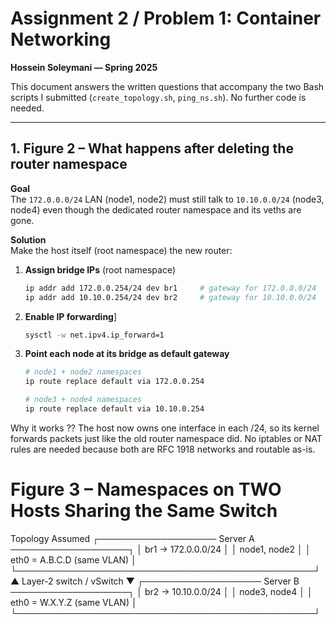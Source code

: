 # Assignment 2 / Problem 1: Container Networking

**Hossein Soleymani — Spring 2025**

This document answers the written questions that accompany the two Bash scripts I submitted (`create_topology.sh`, `ping_ns.sh`). No further code is needed.

---

## 1. Figure 2 – What happens after deleting the router namespace

**Goal**  
The `172.0.0.0/24` LAN (node1, node2) must still talk to `10.10.0.0/24` (node3, node4) even though the dedicated router namespace and its veths are gone.

**Solution**  
Make the host itself (root namespace) the new router:

1. **Assign bridge IPs** (root namespace)  
   ```bash
   ip addr add 172.0.0.254/24 dev br1     # gateway for 172.0.0.0/24
   ip addr add 10.10.0.254/24 dev br2     # gateway for 10.10.0.0/24
2. **Enable IP forwarding**]
   ```bash
   sysctl -w net.ipv4.ip_forward=1
3. **Point each node at its bridge as default gateway**
   ```bash
   # node1 + node2 namespaces
   ip route replace default via 172.0.0.254

   # node3 + node4 namespaces
   ip route replace default via 10.10.0.254

   
Why it works ?? 
The host now owns one interface in each /24, so its kernel forwards packets just like the old router namespace did. No iptables or NAT rules are needed because both are RFC 1918 networks and routable as-is.

# Figure 3 – Namespaces on TWO Hosts Sharing the Same Switch
Topology Assumed
┌─────────────────── Server A ───────────────────┐
│ br1 → 172.0.0.0/24                             │
│ node1, node2                                  │
│ eth0 = A.B.C.D (same VLAN)                     │
└────────────────────────────────────────────────┘
              ▲ Layer-2 switch / vSwitch ▼
┌─────────────────── Server B ───────────────────┐
│ br2 → 10.10.0.0/24                             │
│ node3, node4                                  │
│ eth0 = W.X.Y.Z (same VLAN)                     │
└────────────────────────────────────────────────┘

